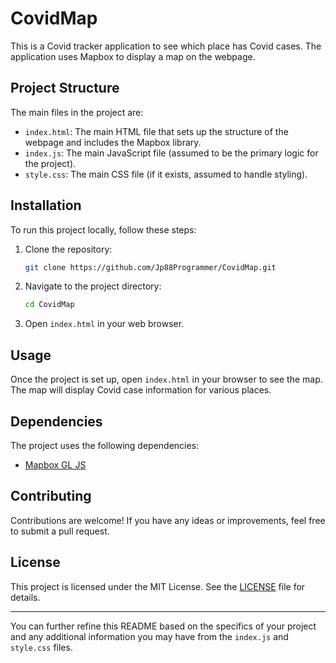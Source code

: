 # CovidMap

This is a Covid tracker application to see which place has Covid cases. The application uses Mapbox to display a map on the webpage.

## Project Structure

The main files in the project are:
- `index.html`: The main HTML file that sets up the structure of the webpage and includes the Mapbox library.
- `index.js`: The main JavaScript file (assumed to be the primary logic for the project).
- `style.css`: The main CSS file (if it exists, assumed to handle styling).

## Installation

To run this project locally, follow these steps:

1. Clone the repository:
   ```sh
   git clone https://github.com/Jp88Programmer/CovidMap.git
   ```
2. Navigate to the project directory:
   ```sh
   cd CovidMap
   ```
3. Open `index.html` in your web browser.

## Usage

Once the project is set up, open `index.html` in your browser to see the map. The map will display Covid case information for various places.

## Dependencies

The project uses the following dependencies:
- [Mapbox GL JS](https://docs.mapbox.com/mapbox-gl-js/guides/)

## Contributing

Contributions are welcome! If you have any ideas or improvements, feel free to submit a pull request.

## License

This project is licensed under the MIT License. See the [LICENSE](LICENSE) file for details.

---

You can further refine this README based on the specifics of your project and any additional information you may have from the `index.js` and `style.css` files.
